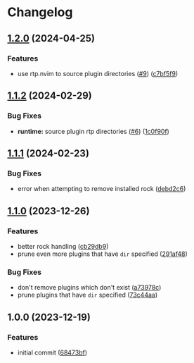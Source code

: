 # Changelog

## [1.2.0](https://github.com/nvim-neorocks/rocks-dev.nvim/compare/v1.1.2...v1.2.0) (2024-04-25)


### Features

* use rtp.nvim to source plugin directories ([#9](https://github.com/nvim-neorocks/rocks-dev.nvim/issues/9)) ([c7bf5f9](https://github.com/nvim-neorocks/rocks-dev.nvim/commit/c7bf5f916e9adab3c1e53eb5e6a6a15612e4ed7c))

## [1.1.2](https://github.com/nvim-neorocks/rocks-dev.nvim/compare/v1.1.1...v1.1.2) (2024-02-29)


### Bug Fixes

* **runtime:** source plugin rtp directories ([#6](https://github.com/nvim-neorocks/rocks-dev.nvim/issues/6)) ([1c0f90f](https://github.com/nvim-neorocks/rocks-dev.nvim/commit/1c0f90f51704126a4f8dc3dc9e48b60282307101))

## [1.1.1](https://github.com/nvim-neorocks/rocks-dev.nvim/compare/v1.1.0...v1.1.1) (2024-02-23)


### Bug Fixes

* error when attempting to remove installed rock ([debd2c6](https://github.com/nvim-neorocks/rocks-dev.nvim/commit/debd2c684af22294ae72c68aaaf29fa05f36ae31))

## [1.1.0](https://github.com/nvim-neorocks/rocks-dev.nvim/compare/v1.0.0...v1.1.0) (2023-12-26)


### Features

* better rock handling ([cb29db9](https://github.com/nvim-neorocks/rocks-dev.nvim/commit/cb29db92497b755733c644b91f53848f43cb169e))
* prune even more plugins that have `dir` specified ([291af48](https://github.com/nvim-neorocks/rocks-dev.nvim/commit/291af48243b728cbf7aac04d21aef3c9c5d7acd5))


### Bug Fixes

* don't remove plugins which don't exist ([a73978c](https://github.com/nvim-neorocks/rocks-dev.nvim/commit/a73978c8daadf3a92ecef5acd5477f9758e2936f))
* prune plugins that have `dir` specified ([73c44aa](https://github.com/nvim-neorocks/rocks-dev.nvim/commit/73c44aa0cc0254e3986c9f1eb96c52dc216f1316))

## 1.0.0 (2023-12-19)


### Features

* initial commit ([68473bf](https://github.com/nvim-neorocks/rocks-dev.nvim/commit/68473bfc1a4ce1710271a710fed30ce70f04d4e9))
